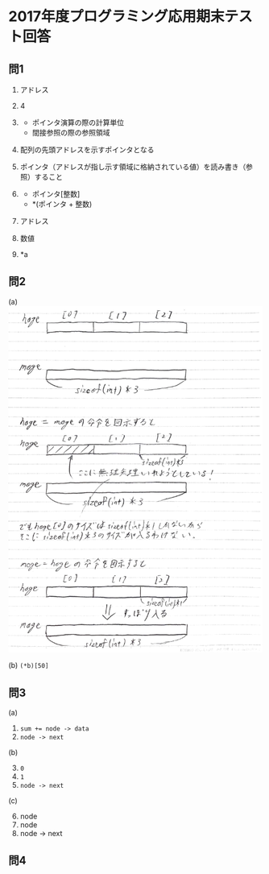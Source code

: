 # 2017年度プログラミング応用期末テスト回答

## 問1
1. アドレス

2. 4

3. - ポインタ演算の際の計算単位
   - 間接参照の際の参照領域

4. 配列の先頭アドレスを示すポインタとなる

5. ポインタ（アドレスが指し示す領域に格納されている値）を読み書き（参照）すること

6. - ポインタ[整数]
   - *(ポインタ + 整数)

7. アドレス

8. 数値

9. *a

## 問2
(a) ![a](/2017/img/q2a.png)

(b) `(*b)[50]`

## 問3
(a)

1. `sum += node -> data`
2. `node -> next`

(b)

3. `0`
4. `1`
5. `node -> next`

(c)

6. node
7. node
8. node -> next

## 問4
